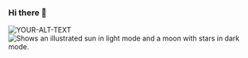 ### Hi there 👋

<!--
**DiegoPsico00/DiegoPsico00** is a ✨ _special_ ✨ repository because its `README.md` (this file) appears on your GitHub profile.

Here are some ideas to get you started:

- 🔭 I’m currently working on ...
- 🌱 I’m currently learning ...
- 👯 I’m looking to collaborate on ...
- 🤔 I’m looking for help with ...
- 💬 Ask me about ...
- 📫 How to reach me: ...
- 😄 Pronouns: ...
- ⚡ Fun fact: ...
-->

<picture>
 <source media="(prefers-color-scheme: dark)" srcset="YOUR-DARKMODE-IMAGE">
 <source media="(prefers-color-scheme: light)" srcset="YOUR-LIGHTMODE-IMAGE">
 <img alt="YOUR-ALT-TEXT" src="[YOUR-DEFAULT-IMAGE](https://www.google.com/url?sa=i&url=https%3A%2F%2Fnodd3r.com%2Fblog%2Fcuanto-gana-un-data-scientist&psig=AOvVaw293v_Ox5XPpydGX2gsW0_p&ust=1690924001243000&source=images&cd=vfe&opi=89978449&ved=0CBEQjRxqFwoTCLjC6aHsuYADFQAAAAAdAAAAABAI)https://www.google.com/url?sa=i&url=https%3A%2F%2Fnodd3r.com%2Fblog%2Fcuanto-gana-un-data-scientist&psig=AOvVaw293v_Ox5XPpydGX2gsW0_p&ust=1690924001243000&source=images&cd=vfe&opi=89978449&ved=0CBEQjRxqFwoTCLjC6aHsuYADFQAAAAAdAAAAABAI">
</picture>


<picture>
  <source media="(prefers-color-scheme: dark)" srcset="https://user-images.githubusercontent.com/25423296/163456776-7f95b81a-f1ed-45f7-b7ab-8fa810d529fa.png">
  <source media="(prefers-color-scheme: light)" srcset="https://user-images.githubusercontent.com/25423296/163456779-a8556205-d0a5-45e2-ac17-42d089e3c3f8.png">
  <img alt="Shows an illustrated sun in light mode and a moon with stars in dark mode." src="https://user-images.githubusercontent.com/25423296/163456779-a8556205-d0a5-45e2-ac17-42d089e3c3f8.png">
</picture>
